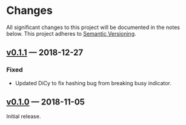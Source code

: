 # Changes

All significant changes to this project will be documented in the notes below.
This project adheres to [Semantic Versioning](http://semver.org/).

## [v0.1.1][] — 2018-12-27

### Fixed

- Updated DiCy to fix hashing bug from breaking busy indicator.


## [v0.1.0][] — 2018-11-05

Initial release.

[v0.1.1]: https://github.com/yitzchak/atom-dicy/compare/v0.1.0...v0.1.1

[v0.1.0]: https://github.com/yitzchak/atom-dicy/tree/v0.1.0
